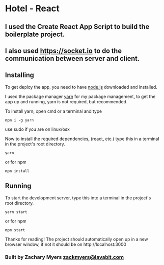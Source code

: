 # Hotel - React

## I used the Create React App Script to build the boilerplate project.
## I also used https://socket.io to do the communication between server and client.

## Installing

To get deploy the app, you need to have [node.js](https://nodejs.org/) downloaded and installed. 

I used the package manager [yarn](https://yarnpkg.com) for my package management, to get the app up and running, yarn is not required, but recommended. 

To install yarn, open cmd or a terminal and type
```
npm i -g yarn
```
use sudo if you are on linux/osx

Now to install the required dependencies, (react, etc.) type this in a terminal in the project's root directory.

```
yarn
```
or for npm
```
npm install
```

## Running

To start the development server, type this into a terminal in the project's root directory.
```
yarn start
```
or for npm
```
npm start
```

Thanks for reading! The project should automatically open up in a new browser window, if not it should be on http://localhost:3000

### Built by Zachary Myers <zackmyers@lavabit.com>